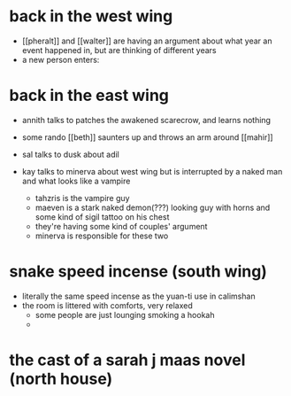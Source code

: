 # back in the west wing
- [[pheralt]] and [[walter]] are having an argument about what year an event happened in, but are thinking of different years
- a new person enters: 
# back in the east wing
- annith talks to patches the awakened scarecrow, and learns nothing
- some rando [[beth]] saunters up and throws an arm around [[mahir]]

- sal talks to dusk about adil
- kay talks to minerva about west wing but is interrupted by a naked man and what looks like a vampire
	- tahzris is the vampire guy
	- maeven is a stark naked demon(???) looking guy with horns and some kind of sigil tattoo on his chest
	- they're having some kind of couples' argument
	- minerva is responsible for these two
# snake speed incense (south wing)
- literally the same speed incense as the yuan-ti use in calimshan
- the room is littered with comforts, very relaxed
	- some people are just lounging smoking a hookah
	- 
# the cast of a sarah j maas novel (north house)



